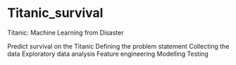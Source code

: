 # Titanic_survival
Titanic: Machine Learning from Disaster

Predict survival on the Titanic
Defining the problem statement
Collecting the data
Exploratory data analysis
Feature engineering
Modelling
Testing
